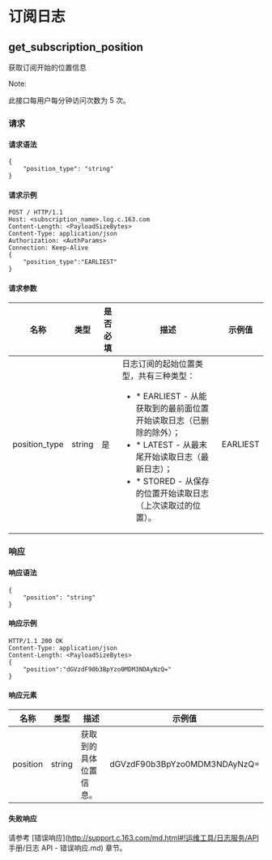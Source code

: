 # 订阅日志

## get_subscription_position

获取订阅开始的位置信息

<span>Note:</span><div class="alertContent">此接口每用户每分钟访问次数为 5 次。</div>

### 请求
#### 请求语法

    {
        "position_type": "string"
    }

#### 请求示例

    POST / HTTP/1.1
    Host: <subscription_name>.log.c.163.com
    Content-Length: <PayloadSizeBytes>
    Content-Type: application/json
    Authorization: <AuthParams>
    Connection: Keep-Alive
    {
        "position_type":"EARLIEST"
    }

#### 请求参数

|      名称     |  类型  | 是否必填 |                                                                                                                     描述                                                                                                                     |  示例值  |
|---------------|--------|----------|----------------------------------------------------------------------------------------------------------------------------------------------------------------------------------------------------------------------------------------------|----------|
| position_type | string | 是       | 日志订阅的起始位置类型，共有三种类型：<ul><li>* EARLIEST - 从能获取到的最前面位置开始读取日志（已删除的除外）；</li><li>* LATEST - 从最末尾开始读取日志（最新日志）；</li><li>* STORED - 从保存的位置开始读取日志（上次读取过的位置）。</li></ul> | EARLIEST |

### 响应
#### 响应语法

    {
        "position": "string"
    }
    
#### 响应示例

    HTTP/1.1 200 OK
    Content-Type: application/json
    Content-Length: <PayloadSizeBytes>
    {
        "position":"dGVzdF90b3BpYzo0MDM3NDAyNzQ="
    }

#### 响应元素
|   名称   |  类型  |          描述          |            示例值            |
|----------|--------|------------------------|------------------------------|
| position | string | 获取到的具体位置信息。 | dGVzdF90b3BpYzo0MDM3NDAyNzQ= |



#### 失败响应

请参考 [错误响应](http://support.c.163.com/md.html#!运维工具/日志服务/API 手册/日志 API - 错误响应.md) 章节。